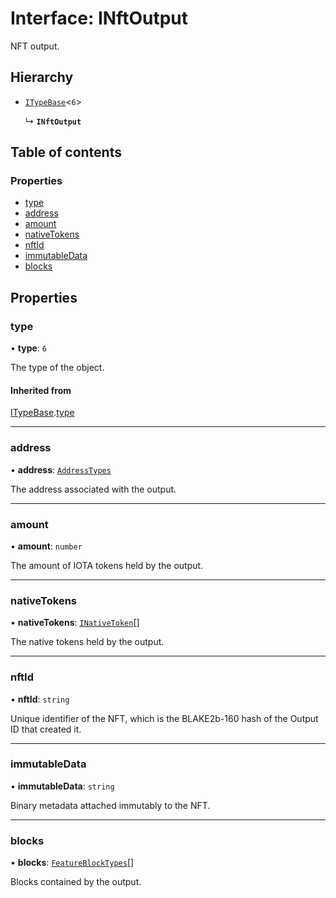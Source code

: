 # Interface: INftOutput

NFT output.

## Hierarchy

- [`ITypeBase`](ITypeBase.md)<``6``\>

  ↳ **`INftOutput`**

## Table of contents

### Properties

- [type](INftOutput.md#type)
- [address](INftOutput.md#address)
- [amount](INftOutput.md#amount)
- [nativeTokens](INftOutput.md#nativetokens)
- [nftId](INftOutput.md#nftid)
- [immutableData](INftOutput.md#immutabledata)
- [blocks](INftOutput.md#blocks)

## Properties

### type

• **type**: ``6``

The type of the object.

#### Inherited from

[ITypeBase](ITypeBase.md).[type](ITypeBase.md#type)

___

### address

• **address**: [`AddressTypes`](../api.md#addresstypes)

The address associated with the output.

___

### amount

• **amount**: `number`

The amount of IOTA tokens held by the output.

___

### nativeTokens

• **nativeTokens**: [`INativeToken`](INativeToken.md)[]

The native tokens held by the output.

___

### nftId

• **nftId**: `string`

Unique identifier of the NFT, which is the BLAKE2b-160 hash of the Output ID that created it.

___

### immutableData

• **immutableData**: `string`

Binary metadata attached immutably to the NFT.

___

### blocks

• **blocks**: [`FeatureBlockTypes`](../api.md#featureblocktypes)[]

Blocks contained by the output.
